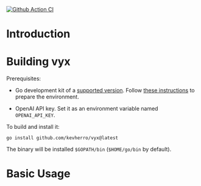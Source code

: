 [![Github Action CI](https://github.com/kevherro/vyx/workflows/ci/badge.svg)](https://github.com/kevherro/vyx/actions)

# Introduction

# Building vyx

Prerequisites:

- Go development kit of a [supported version](https://golang.org/doc/devel/release.html#policy).
  Follow [these instructions](http://golang.org/doc/code.html) to prepare
  the environment.

- OpenAI API key. Set it as an environment variable named `OPENAI_API_KEY`.

To build and install it:

    go install github.com/kevherro/vyx@latest

The binary will be installed `$GOPATH/bin` (`$HOME/go/bin` by default).

# Basic Usage
